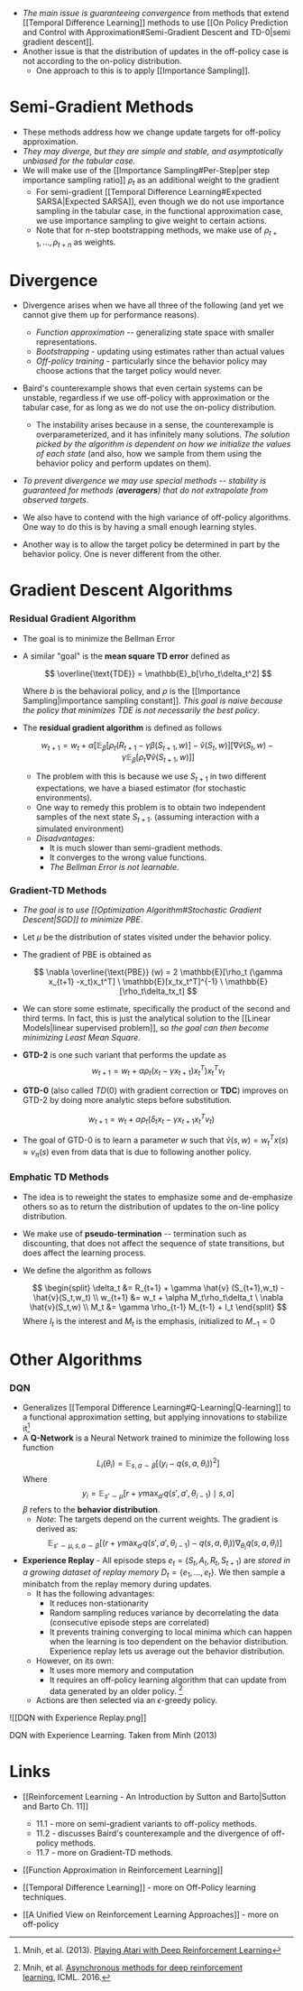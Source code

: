 * *The main issue is guaranteeing convergence* from methods that extend [[Temporal Difference Learning]] methods to use [[On Policy Prediction and Control with Approximation#Semi-Gradient Descent and TD-0|semi gradient descent]].
* Another issue is that the distribution of updates in the off-policy case is not according to the on-policy distribution. 
	* One approach to this is to apply [[Importance Sampling]].
# Semi-Gradient Methods
* These methods address how we change update targets for off-policy approximation. 
* *They may diverge, but they are simple and stable, and asymptotically unbiased for the tabular case.*
* We will make use of the [[Importance Sampling#Per-Step|per step importance sampling ratio]] $\rho_t$ as an additional weight to the gradient 
	* For semi-gradient [[Temporal Difference Learning#Expected SARSA|Expected SARSA]], even though we do not use importance sampling in the tabular case, in the functional approximation case, we use importance sampling to give weight to certain actions.
	* Note that for $n$-step bootstrapping methods, we make use of $\rho_{t+1},\dots,\rho_{t+n}$ as weights.
# Divergence
* Divergence arises when we have all three of the following (and yet we cannot give them up for performance reasons).
	* *Function approximation* -- generalizing state space with smaller representations.
	* *Bootstrapping* - updating using estimates rather than actual values
	* *Off-policy training* - particularly since the behavior policy may choose actions that the target policy would never.
* Baird's counterexample shows that even certain systems can be unstable, regardless if we use off-policy with approximation or the tabular case, for as long as we do not use the on-policy distribution.
	* The instability arises because in a sense, the counterexample is overparameterized, and it has infinitely many solutions. *The solution picked by the algorithm is dependent on how we initialize the values of each state* (and also, how we sample from them  using the behavior policy and perform updates on them).
* *To prevent divergence we may use special methods -- stability is guaranteed for methods (**averagers**) that do not extrapolate from observed targets*.

* We also have to contend with the high variance of off-policy algorithms. One way to do this is by having a small enough learning styles.
* Another way is to allow the target policy be determined in part by the behavior policy. One is never different from the other.
# Gradient Descent Algorithms
### Residual Gradient Algorithm
* The goal is to minimize the Bellman Error
* A similar "goal" is the **mean square TD error** defined as 
  
  $$
  \overline{\text{TDE}} = \mathbb{E}_b[\rho_t\delta_t^2]
  $$
  
  Where $b$ is the behavioral policy, and $\rho$ is the [[Importance Sampling|importance sampling constant]]. *This goal is naive because the policy that minimizes TDE is not necessarily the best policy*. 
* The **residual gradient algorithm** is defined as follows 
  
  $$
  w_{t+1} = w_t + \alpha\left[\mathbb{E}_\beta\left[\rho_t (R_{t+1} - \gamma \beta (S_{t+1},w ) \right] - \hat{v}(S_t,w)\right] \left[ \nabla \hat{v}(S_t,w) - \gamma \mathbb{E}_\beta\left[\rho_t \nabla \hat{v}(S_{t+1},w)\right]\right]
  $$
  
	* The problem with this is because we use $S_{t+1}$ in two different expectations, we have a biased estimator (for stochastic environments). 
	* One way to remedy this problem is to obtain two independent samples of the next state $S_{t+1}$. (assuming interaction with a simulated environment)
	* *Disadvantages*:
		* It is much slower than semi-gradient methods.
		* It converges to the wrong value functions.
		* *The Bellman Error is not learnable*. 

### Gradient-TD Methods
* *The goal is to use [[Optimization Algorithm#Stochastic Gradient Descent|SGD]] to minimize PBE*. 
* Let $\mu$ be the distribution of states visited under the behavior policy.
* The gradient of PBE is obtained as
  
  $$
  \nabla \overline{\text{PBE}} (w) = 2 \mathbb{E}[\rho_t (\gamma x_{t+1} -x_t)x_t^T] \ \mathbb{E}[x_tx_t^T]^{-1} \ \mathbb{E}[\rho_t\delta_tx_t]
  $$
  
* We can store some estimate, specifically the product of the second and third terms. In fact, this is just the analytical solution to the [[Linear Models|linear supervised problem]], so *the goal can then become minimizing Least Mean Square*.

* **GTD-2** is one such variant that performs the update as 
  $$w_{t+1}=w_t+\alpha\rho_t(x_t-\gamma x_{t+1})x_t^T) x_t^T v_t$$

* **GTD-0** (also called $TD(0)$ with gradient correction or **TDC**) improves on GTD-2 by doing more analytic steps before substitution.

$$
w_{t+1} = w_t+\alpha\rho_t (\delta_tx_t-\gamma x_{t+1} x_t^T v_t)
$$

* The goal of GTD-0 is to learn a parameter $w$ such that $\hat{v}(s,w) = w_t^Tx(s) \approx v_\pi(s)$ even from data that is due to following another policy.

### Emphatic TD Methods
* The idea is to reweight the states to emphasize some and de-emphasize others so as to return the distribution of updates to the on-line policy distribution.
* We make use of **pseudo-termination** -- termination such as discounting, that does not affect the sequence of state transitions, but does affect the learning process.
* We define the algorithm as follows
  
  $$
  \begin{split}
  \delta_t &= R_{t+1} + \gamma \hat{v} (S_{t+1},w_t) - \hat{v}(S_t,w_t) \\ 
  w_{t+1} &= w_t + \alpha M_t\rho_t\delta_t \ \nabla \hat{v}(S_t,w) \\ 
  M_t &= \gamma \rho_{t-1} M_{t-1} + I_t
  \end{split}  
  $$
Where $I_t$ is the interest and $M_t$ is the emphasis, initialized to $M_{-1} = 0$

# Other Algorithms 
### DQN
* Generalizes [[Temporal Difference Learning#Q-Learning|Q-learning]] to a functional approximation setting, but applying innovations to stabilize it[^Mnih_2013] 
* A **Q-Network** is a Neural Network trained to minimize the following loss function 
  $$L_i(\theta_i) = \mathbb E_{s,a\sim \beta} \left[(y_i-q(s,a,\theta_i))^2\right]
  $$
  Where 
  $$
  y_i = \mathbb{E}_{s'\sim \mu}\left[r+\gamma\max_{a'} q(s',a',\theta_{i-1}) \mid s,a\right]
  $$
  $\beta$ refers to the **behavior distribution**.  
	* *Note*: The targets depend on the current weights. The gradient is derived as:
	  $$
	  \mathbb{E}_{s'\sim\mu, s,a\sim\beta} \left[\left(r + \gamma\max_{a'} q(s',a', \theta_{i-1}) - q(s,a,\theta_i) \right) \nabla_{\theta_i} q(s,a,\theta_i)\right]
	  $$
* **Experience Replay** - All episode steps $e_t=(S_t,A_t,R_t, S_{t+1})$ are *stored in a growing dataset of replay memory* $D_t=\{e_1,\dots,e_t\}$. We then sample a minibatch from the replay memory during updates. 
	* It has the following advantages:
		* It reduces non-stationarity
		* Random sampling reduces variance by decorrelating the data (consecutive episode steps are correlated)
		* It prevents training converging to local minima which can happen when the learning is too dependent on the behavior distribution. Experience replay lets us average out the behavior distribution.
	* However, on its own: 
		* It uses more memory and computation
		* It requires an off-policy learning algorithm that can update from data generated by an older policy.  [^Mnih_2016]
	* Actions are then selected via an $\epsilon$-greedy policy. 

![[DQN with Experience Replay.png]]<figcaption>DQN with Experience Learning. Taken from Minh (2013) </figcaption>

# Links
* [[Reinforcement Learning - An Introduction by Sutton and Barto|Sutton and Barto Ch. 11]]
	* 11.1 - more on semi-gradient variants to off-policy methods. 
	* 11.2 - discusses Baird's counterexample and the divergence of off-policy methods.
	* 11.7 - more on Gradient-TD methods.

* [[Function Approximation in Reinforcement Learning]]
* [[Temporal Difference Learning]] - more on Off-Policy learning techniques.
* [[A Unified View on Reinforcement Learning Approaches]] - more on off-policy

[^Mnih_2013]: Mnih, et al. (2013). [Playing Atari with Deep Reinforcement Learning](http://arxiv.org/abs/1312.5602)

[^Mnih_2016]: Mnih, et al. [Asynchronous methods for deep reinforcement learning.](http://proceedings.mlr.press/v48/mniha16.pdf) ICML. 2016.
